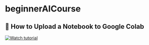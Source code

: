 # beginnerAICourse

## 📘 How to Upload a Notebook to Google Colab
[![Watch tutorial](https://scribehow.com/images/logo.png)](https://scribehow.com/shared/How_to_Upload_a_Notebook_to_Google_Colab__GTaLCyWKQnSaWnvD3FSoIg)
